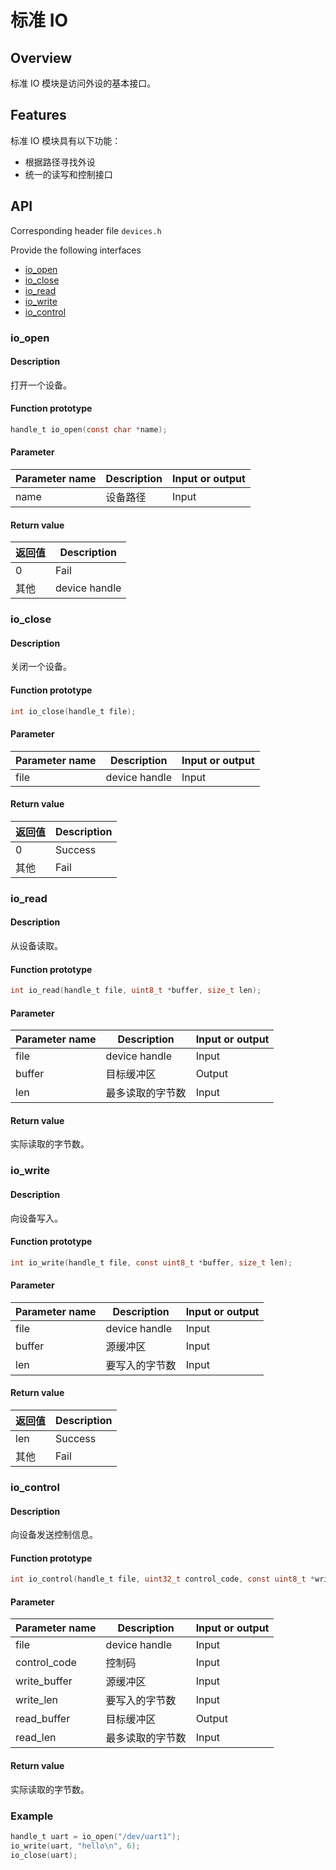 # 标准 IO

## Overview

标准 IO 模块是访问外设的基本接口。

## Features

标准 IO 模块具有以下功能：

- 根据路径寻找外设
- 统一的读写和控制接口

## API

Corresponding header file `devices.h`

Provide the following interfaces

- [io\_open](#ioopen)
- [io\_close](#ioclose)
- [io\_read](#ioread)
- [io\_write](#iowrite)
- [io\_control](#iocontrol)

### io\_open

#### Description

打开一个设备。

#### Function prototype

```c
handle_t io_open(const char *name);
```

#### Parameter

| Parameter name   |   Description     |  Input or output  |
| --------- | ---------- | --------- |
| name      | 设备路径    | Input      |

#### Return value

| 返回值 |  Description   |
| ----- | ------- |
| 0     | Fail    |
| 其他  | device handle |

### io\_close

#### Description

关闭一个设备。

#### Function prototype

```c
int io_close(handle_t file);
```

#### Parameter

| Parameter name   |   Description     |  Input or output  |
| --------- | ---------- | --------- |
| file      | device handle    | Input      |

#### Return value

| 返回值 |  Description   |
| ----- | ------- |
| 0     | Success    |
| 其他  | Fail    |

### io\_read

#### Description

从设备读取。

#### Function prototype

```c
int io_read(handle_t file, uint8_t *buffer, size_t len);
```

#### Parameter

| Parameter name   |   Description         |  Input or output  |
| --------- | -------------- | --------- |
| file      | device handle        | Input      |
| buffer    | 目标缓冲区      | Output      |
| len       | 最多读取的字节数 | Input      |

#### Return value

实际读取的字节数。

### io\_write

#### Description

向设备写入。

#### Function prototype

```c
int io_write(handle_t file, const uint8_t *buffer, size_t len);
```

#### Parameter

| Parameter name   |   Description       |  Input or output  |
| --------- | ------------ | --------- |
| file      | device handle      | Input      |
| buffer    | 源缓冲区      | Input      |
| len       | 要写入的字节数 | Input      |

#### Return value

| 返回值 |  Description   |
| ----- | ------- |
| len   | Success    |
| 其他  | Fail    |

### io\_control

#### Description

向设备发送控制信息。

#### Function prototype

```c
int io_control(handle_t file, uint32_t control_code, const uint8_t *write_buffer, size_t write_len, uint8_t *read_buffer, size_t read_len);
```

#### Parameter

| Parameter name       |   Description         |  Input or output  |
| ------------- | -------------- | --------- |
| file          | device handle        | Input      |
| control\_code | 控制码          | Input      |
| write\_buffer | 源缓冲区        | Input      |
| write\_len    | 要写入的字节数   | Input      |
| read\_buffer  | 目标缓冲区      | Output      |
| read\_len     | 最多读取的字节数 | Input      |

#### Return value

实际读取的字节数。

### Example

```c
handle_t uart = io_open("/dev/uart1");
io_write(uart, "hello\n", 6);
io_close(uart);
```